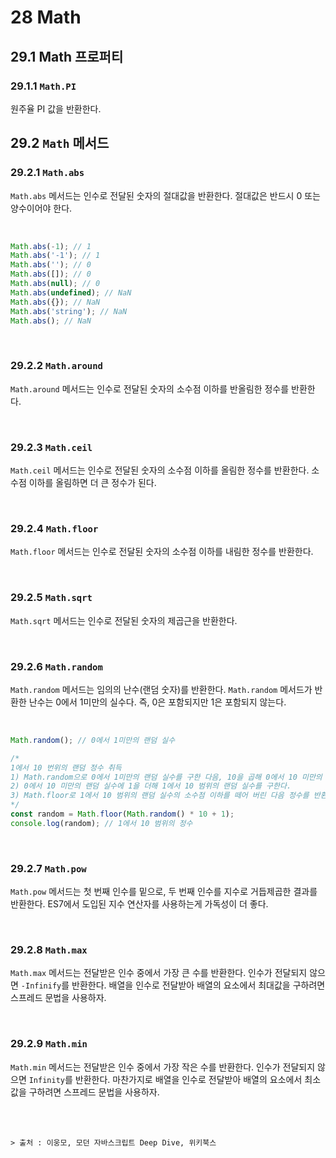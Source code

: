 # 28 Math

## 29.1 Math 프로퍼티

### 29.1.1 `Math.PI`

원주율 PI 값을 반환한다.

## 29.2 `Math` 메서드

### 29.2.1 `Math.abs`

`Math.abs` 메서드는 인수로 전달된 숫자의 절대값을 반환한다. 절대값은 반드시 0 또는 양수이어야 한다.

<br>

```javascript
Math.abs(-1); // 1
Math.abs('-1'); // 1
Math.abs(''); // 0
Math.abs([]); // 0
Math.abs(null); // 0
Math.abs(undefined); // NaN
Math.abs({}); // NaN
Math.abs('string'); // NaN
Math.abs(); // NaN
```

<br>

### 29.2.2 `Math.around`

`Math.around` 메서드는 인수로 전달된 숫자의 소수점 이하를 반올림한 정수를 반환한다.

<br>

### 29.2.3 `Math.ceil`

`Math.ceil` 메서드는 인수로 전달된 숫자의 소수점 이하를 올림한 정수를 반환한다. 소수점 이하를 올림하면 더 큰 정수가 된다.

<br>

### 29.2.4 `Math.floor`

`Math.floor` 메서드는 인수로 전달된 숫자의 소수점 이하를 내림한 정수를 반환한다.

<br>

### 29.2.5 `Math.sqrt`

`Math.sqrt` 메서드는 인수로 전달된 숫자의 제곱근을 반환한다.

<br>

### 29.2.6 `Math.random`

`Math.random` 메서드는 임의의 난수(랜덤 숫자)를 반환한다. `Math.random` 메서드가 반환한 난수는 0에서 1미만의 실수다. 즉, 0은 포함되지만 1은 포함되지 않는다.

<br>

```javascript
Math.random(); // 0에서 1미만의 랜덤 실수

/*
1에서 10 번위의 랜덤 정수 취득
1) Math.random으로 0에서 1미만의 랜덤 실수를 구한 다음, 10을 곱해 0에서 10 미만의 랜덤 실수를 구한다.
2) 0에서 10 미만의 랜덤 실수에 1을 더해 1에서 10 범위의 랜덤 실수를 구한다.
3) Math.floor로 1에서 10 범위의 랜덤 실수의 소수점 이하를 떼어 버린 다음 정수를 반환한다.
*/
const random = Math.floor(Math.random() * 10 + 1);
console.log(random); // 1에서 10 범위의 정수
```

<br>

### 29.2.7 `Math.pow`

`Math.pow` 메서드는 첫 번째 인수를 밑으로, 두 번째 인수를 지수로 거듭제곱한 결과를 반환한다. ES7에서 도입된 지수 연산자를 사용하는게 가독성이 더 좋다.

<br>

### 29.2.8 `Math.max`

`Math.max` 메서드는 전달받은 인수 중에서 가장 큰 수를 반환한다. 인수가 전달되지 않으면 `-Infinify`를 반환한다. 배열을 인수로 전달받아 배열의 요소에서 최대값을 구하려면 스프레드 문법을 사용하자.

<br>

### 29.2.9 `Math.min`

`Math.min` 메서드는 전달받은 인수 중에서 가장 작은 수를 반환한다. 인수가 전달되지 않으면 `Infinity`를 반환한다. 마찬가지로 배열을 인수로 전달받아 배열의 요소에서 최소값을 구하려면 스프레드 문법을 사용하자.

<br>
<br>

```
> 출처 : 이웅모, 모던 자바스크립트 Deep Dive, 위키북스
```
